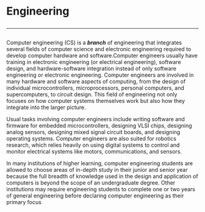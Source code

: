 # Engineering<br><hr>
Computer engineering (CS) is a <em><strong>branch</strong></em> of engineering that integrates several fields of computer science and electronic engineering required to develop computer hardware and software.Computer engineers usually have training in electronic engineering (or electrical engineering), software design, and hardware-software integration instead of only software engineering or electronic engineering. Computer engineers are involved in many hardware and software aspects of computing, from the design of individual microcontrollers, microprocessors, personal computers, and supercomputers, to circuit design. This field of engineering not only focuses on how computer systems themselves work but also how they integrate into the larger picture.

Usual tasks involving computer engineers include writing software and firmware for embedded microcontrollers, designing VLSI chips, designing analog sensors, designing mixed signal circuit boards, and designing operating systems. Computer engineers are also suited for robotics research, which relies heavily on using digital systems to control and monitor electrical systems like motors, communications, and sensors.

In many institutions of higher learning, computer engineering students are allowed to choose areas of in-depth study in their junior and senior year because the full breadth of knowledge used in the design and application of computers is beyond the scope of an undergraduate degree. Other institutions may require engineering students to complete one or two years of general engineering before declaring computer engineering as their primary focus
